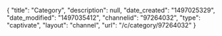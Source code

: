 {
    "title": "Category",
    "description": null,
    "date_created": "1497025329",
    "date_modified": "1497035412",
    "channelid": "97264032",
    "type": "captivate",
    "layout": "channel",
    "url": "\/c\/category\/97264032"
}